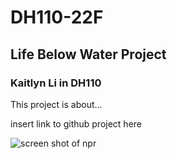 # DH110-22F

## Life Below Water Project
### Kaitlyn Li in DH110

This project is about...

insert link to github project here

![screen shot of npr](../npr.png)
